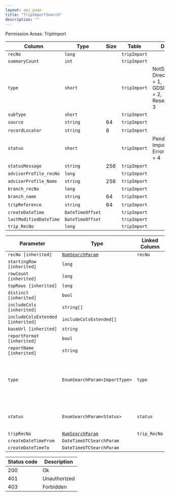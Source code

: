 ```yaml
---
layout: api_page
title: "TripImportSearch"
description: ""
---
```




Permission Areas: TripImport

| Column | Type | Size | Table | Description |
| ------ | ---- | ---- | ----- | ----------- |
| `recNo` | `long` |  | `tripImport` | 
| `summaryCount` | `int` |  | `tripImport` | 
| `type` | `short` |  | `tripImport` | NotSpecified = 0, DirectConnectXML = 1, GDSInterfaceText = 2, ReservationJson = 3
| `subType` | `short` |  | `tripImport` | 
| `source` | `string` | 64 | `tripImport` | 
| `recordLocator` | `string` | 6 | `tripImport` | 
| `status` | `short` |  | `tripImport` | Pending = 1, Imported = 2, Error = 3, Warning = 4
| `statusMessage` | `string` | 256 | `tripImport` | 
| `advisorProfile_recNo` | `long` |  | `tripImport` | 
| `advisorProfile_Name` | `string` | 256 | `tripImport` | 
| `branch_recNo` | `long` |  | `tripImport` | 
| `branch_name` | `string` | 64 | `tripImport` | 
| `tripReference` | `string` | 64 | `tripImport` | 
| `createDateTime` | `DateTimeOffset` |  | `tripImport` | 
| `lastModifiedDateTime` | `DateTimeOffset` |  | `tripImport` | 
| `trip_RecNo` | `long` |  | `tripImport` | 

| Parameter | Type | Linked Column | Description |
| --------- | ---- | ------------- | ----------- |
| `recNo [inherited]` | [`NumSearchParam`](NumSearchParam) | `recNo` | 
| `startingRow [inherited]` | `long` |  | 
| `rowCount [inherited]` | `long` |  | 
| `topRows [inherited]` | `long` |  | 
| `distinct [inherited]` | `bool` |  | 
| `includeCols [inherited]` | `string[]` |  | 
| `includeColsExtended [inherited]` | `includeColsExtended[]` |  | 
| `baseUrl [inherited]` | `string` |  | 
| `reportFormat [inherited]` | `bool` |  | 
| `reportName [inherited]` | `string` |  | 
| `type` | `EnumSearchParam<ImportType>` | `type` | NotSpecified = 0, DirectConnectXML = 1, GDSInterfaceText = 2, ReservationJson = 3
| `status` | `EnumSearchParam<Status>` | `status` | Pending = 1, Imported = 2, Error = 3, Warning = 4
| `tripRecNo` | [`NumSearchParam`](NumSearchParam) | `trip_RecNo` | 
| `createDateTimeFrom` | `DateTimeUTCSearchParam` |  | 
| `createDateTimeTo` | `DateTimeUTCSearchParam` |  | 

| Status code | Description |
| ----------- | ----------- |
| 200 | Ok |
| 401 | Unauthorized |
| 403 | Forbidden |


